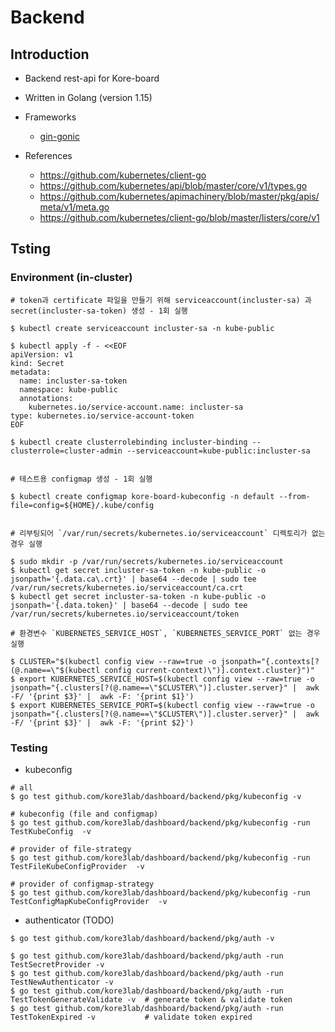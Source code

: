 # Backend

## Introduction

* Backend rest-api for Kore-board
* Written in Golang (version 1.15)
* Frameworks
  * [gin-gonic](https://github.com/gin-gonic/gin)

* References
  * https://github.com/kubernetes/client-go
  * https://github.com/kubernetes/api/blob/master/core/v1/types.go
  * https://github.com/kubernetes/apimachinery/blob/master/pkg/apis/meta/v1/meta.go
  * https://github.com/kubernetes/client-go/blob/master/listers/core/v1 



## Tsting

### Environment (in-cluster)


```
# token과 certificate 파일을 만들기 위해 serviceaccount(incluster-sa) 과 secret(incluster-sa-token) 생성 - 1회 실행

$ kubectl create serviceaccount incluster-sa -n kube-public

$ kubectl apply -f - <<EOF
apiVersion: v1
kind: Secret
metadata:
  name: incluster-sa-token
  namespace: kube-public
  annotations:
    kubernetes.io/service-account.name: incluster-sa
type: kubernetes.io/service-account-token
EOF

$ kubectl create clusterrolebinding incluster-binding --clusterrole=cluster-admin --serviceaccount=kube-public:incluster-sa


# 테스트용 configmap 생성 - 1회 실행

$ kubectl create configmap kore-board-kubeconfig -n default --from-file=config=${HOME}/.kube/config


# 리부팅되어 `/var/run/secrets/kubernetes.io/serviceaccount` 디렉토리가 없는 경우 실행

$ sudo mkdir -p /var/run/secrets/kubernetes.io/serviceaccount
$ kubectl get secret incluster-sa-token -n kube-public -o jsonpath='{.data.ca\.crt}' | base64 --decode | sudo tee /var/run/secrets/kubernetes.io/serviceaccount/ca.crt
$ kubectl get secret incluster-sa-token -n kube-public -o jsonpath='{.data.token}' | base64 --decode | sudo tee /var/run/secrets/kubernetes.io/serviceaccount/token

# 환경변수 `KUBERNETES_SERVICE_HOST`, `KUBERNETES_SERVICE_PORT` 없는 경우 실행

$ CLUSTER="$(kubectl config view --raw=true -o jsonpath="{.contexts[?(@.name==\"$(kubectl config current-context)\")].context.cluster}")"
$ export KUBERNETES_SERVICE_HOST=$(kubectl config view --raw=true -o jsonpath="{.clusters[?(@.name==\"$CLUSTER\")].cluster.server}" |  awk -F/ '{print $3}' |  awk -F: '{print $1}')
$ export KUBERNETES_SERVICE_PORT=$(kubectl config view --raw=true -o jsonpath="{.clusters[?(@.name==\"$CLUSTER\")].cluster.server}" |  awk -F/ '{print $3}' |  awk -F: '{print $2}')
```

### Testing

* kubeconfig

```
# all
$ go test github.com/kore3lab/dashboard/backend/pkg/kubeconfig -v

# kubeconfig (file and configmap)
$ go test github.com/kore3lab/dashboard/backend/pkg/kubeconfig -run TestKubeConfig  -v

# provider of file-strategy
$ go test github.com/kore3lab/dashboard/backend/pkg/kubeconfig -run TestFileKubeConfigProvider  -v

# provider of configmap-strategy
$ go test github.com/kore3lab/dashboard/backend/pkg/kubeconfig -run TestConfigMapKubeConfigProvider  -v
```

* authenticator (TODO)

```
$ go test github.com/kore3lab/dashboard/backend/pkg/auth -v

$ go test github.com/kore3lab/dashboard/backend/pkg/auth -run TestSecretProvider -v
$ go test github.com/kore3lab/dashboard/backend/pkg/auth -run TestNewAuthenticator -v
$ go test github.com/kore3lab/dashboard/backend/pkg/auth -run TestTokenGenerateValidate -v  # generate token & validate token
$ go test github.com/kore3lab/dashboard/backend/pkg/auth -run TestTokenExpired -v           # validate token expired
```


